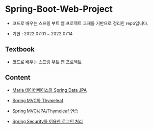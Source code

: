 # Spring-Boot-Web-Project

* 코드로 배우는 스프링 부트 웹 프로젝트 교재를 기반으로 정리한 repo입니다.

* 기한 : 2022.07.01 ~ 2022.07.14


## Textbook

* [코드로 배우는 스프링 부트 웹 프로젝트](http://www.yes24.com/Product/Goods/96051853)


## Content

* [Maria 데이터베이스와 Spring Data JPA]()

* [Spring MVC와 Thymeleaf]()

* [Spring MVC/JPA/Thymeleaf 연습]()

* [Spring Security를 이용한 로그인 처리]()